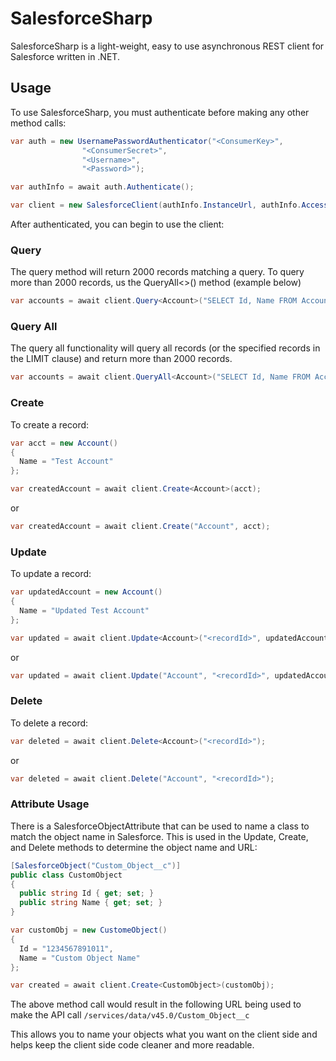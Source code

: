 # SalesforceSharp

SalesforceSharp is a light-weight, easy to use asynchronous REST client for Salesforce written in .NET.

## Usage

To use SalesforceSharp, you must authenticate before making any other method calls:

```csharp
var auth = new UsernamePasswordAuthenticator("<ConsumerKey>",
                "<ConsumerSecret>",
                "<Username>",
                "<Password>");

var authInfo = await auth.Authenticate();

var client = new SalesforceClient(authInfo.InstanceUrl, authInfo.AccessToken);
```

After authenticated, you can begin to use the client:

### Query

The query method will return 2000 records matching a query. To query more than 2000 records, us the QueryAll<>() method (example below)

```csharp
var accounts = await client.Query<Account>("SELECT Id, Name FROM Account");
```

### Query All

The query all functionality will query all records (or the specified records in the LIMIT clause) and return more than 2000 records.

```csharp
var accounts = await client.QueryAll<Account>("SELECT Id, Name FROM Account");
```

### Create

To create a record:

```csharp
var acct = new Account()
{
  Name = "Test Account"
};

var createdAccount = await client.Create<Account>(acct);
```
or
```csharp
var createdAccount = await client.Create("Account", acct);
```

### Update

To update a record:

```csharp
var updatedAccount = new Account()
{
  Name = "Updated Test Account"
};

var updated = await client.Update<Account>("<recordId>", updatedAccount);
```
or
```csharp
var updated = await client.Update("Account", "<recordId>", updatedAccount);
```

### Delete

To delete a record:

```csharp
var deleted = await client.Delete<Account>("<recordId>");
```
or
```csharp
var deleted = await client.Delete("Account", "<recordId>");
```

### Attribute Usage

There is a SalesforceObjectAttribute that can be used to name a class to match the object name in Salesforce. This is used in the Update, Create, and Delete methods to determine the object name and URL:

```csharp
[SalesforceObject("Custom_Object__c")]
public class CustomObject
{
  public string Id { get; set; }
  public string Name { get; set; }
}

var customObj = new CustomeObject()
{
  Id = "1234567891011",
  Name = "Custom Object Name"
};

var created = await client.Create<CustomObject>(customObj);
```

The above method call would result in the following URL being used to make the API call ```/services/data/v45.0/Custom_Object__c```

This allows you to name your objects what you want on the client side and helps keep the client side code cleaner and more readable.
